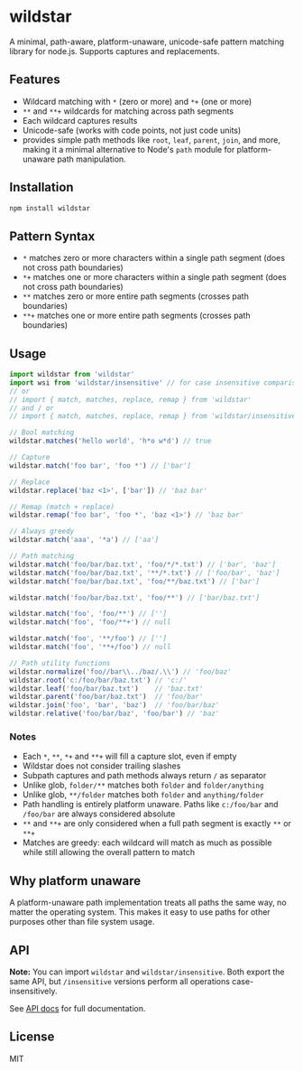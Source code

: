 # wildstar

A minimal, path-aware, platform-unaware, unicode-safe pattern matching library for node.js. Supports captures and replacements.

## Features

- Wildcard matching with `*` (zero or more) and `*+` (one or more)
- `**` and `**+` wildcards for matching across path segments
- Each wildcard captures results
- Unicode-safe (works with code points, not just code units)
- provides simple path methods like `root`, `leaf`, `parent`, `join`, and more, making it a minimal alternative to Node's `path` module for platform-unaware path manipulation.

## Installation

```sh
npm install wildstar
```

## Pattern Syntax

- `*` matches zero or more characters within a single path segment (does not cross path boundaries)
- `*+` matches one or more characters within a single path segment (does not cross path boundaries)
- `**` matches zero or more entire path segments (crosses path boundaries)
- `**+` matches one or more entire path segments (crosses path boundaries)

## Usage

```js
import wildstar from 'wildstar'
import wsi from 'wildstar/insensitive' // for case insensitive comparison functions
// or
// import { match, matches, replace, remap } from 'wildstar'
// and / or
// import { match, matches, replace, remap } from 'wildstar/insensitive'

// Bool matching
wildstar.matches('hello world', 'h*o w*d') // true

// Capture
wildstar.match('foo bar', 'foo *') // ['bar']

// Replace
wildstar.replace('baz <1>', ['bar']) // 'baz bar'

// Remap (match + replace)
wildstar.remap('foo bar', 'foo *', 'baz <1>') // 'baz bar'

// Always greedy
wildstar.match('aaa', '*a') // ['aa']

// Path matching
wildstar.match('foo/bar/baz.txt', 'foo/*/*.txt') // ['bar', 'baz']
wildstar.match('foo/bar/baz.txt', '**/*.txt') // ['foo/bar', 'baz']
wildstar.match('foo/bar/baz.txt', 'foo/**/baz.txt') // ['bar']

wildstar.match('foo/bar/baz.txt', 'foo/**') // ['bar/baz.txt']

wildstar.match('foo', 'foo/**') // ['']
wildstar.match('foo', 'foo/**+') // null

wildstar.match('foo', '**/foo') // ['']
wildstar.match('foo', '**+/foo') // null

// Path utility functions
wildstar.normalize('foo//bar\\../baz/.\\') // 'foo/baz'
wildstar.root('c:/foo/bar/baz.txt') // 'c:/'
wildstar.leaf('foo/bar/baz.txt')    // 'baz.txt'
wildstar.parent('foo/bar/baz.txt')  // 'foo/bar'
wildstar.join('foo', 'bar', 'baz')  // 'foo/bar/baz'
wildstar.relative('foo/bar/baz', 'foo/bar') // 'baz'
```

### Notes

- Each `*`, `**`, `*+` and `**+` will fill a capture slot, even if empty
- Wildstar does not consider trailing slashes
- Subpath captures and path methods always return `/` as separator
- Unlike glob, `folder/**` matches both `folder` and `folder/anything`
- Unlike glob, `**/folder` matches both `folder` and `anything/folder`
- Path handling is entirely platform unaware. Paths like `c:/foo/bar` and `/foo/bar` are always considered absolute
- `**` and `**+` are only considered when a full path segment is exactly `**` or `**+`
- Matches are greedy: each wildcard will match as much as possible while still allowing the overall pattern to match

## Why platform unaware

A platform-unaware path implementation treats all paths the same way, no matter the operating system. This makes it easy to use paths for other purposes other than file system usage.

## API

**Note:** You can import `wildstar` and `wildstar/insensitive`. Both export the same API, but `/insensitive` versions perform all operations case-insensitively.

See [API docs](API.md) for full documentation.

## License

MIT
